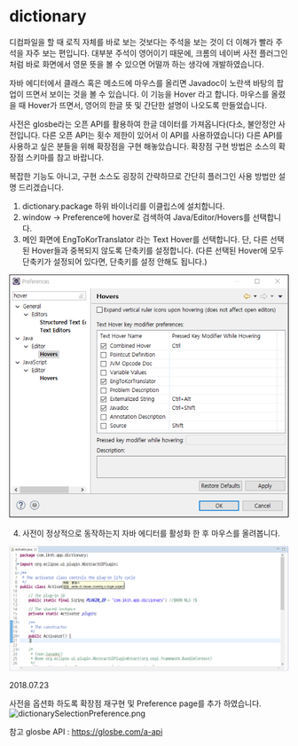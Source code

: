 # dictionary

디컴파일을 할 때 로직 자체를 바로 보는 것보다는 주석을 보는 것이 더 이해가 빨라 주석을 자주 보는 편입니다.
대부분 주석이 영어이기 때문에, 크롬의 네이버 사전 플러그인 처럼 바로 화면에서 영문 뜻을 볼 수 있으면 어떨까 하는 생각에 개발하였습니다.

자바 에디터에서 클래스 혹은 메소드에 마우스를 올리면 Javadoc이 노란색 바탕의 팝업이 뜨면서 보이는 것을 볼 수 있습니다. 이 기능을 Hover 라고 합니다.
마우스를 올렸을 때 Hover가 뜨면서, 영어의 한글 뜻 및 간단한 설명이 나오도록 만들었습니다.

사전은 glosbe라는 오픈 API를 활용하여 한글 데이터를 가져옵니다(다소, 불안정안 사전입니다. 다른 오픈 API는 횟수 제한이 있어서 이 API를 사용하였습니다)
다른 API를 사용하고 싶은 분들을 위해 확장점을 구현 해놓았습니다. 확장점 구현 방법은 소스의 확장점 스키마를 참고 바랍니다.

복잡한 기능도 아니고, 구현 소스도 굉장히 간략하므로 간단히 플러그인 사용 방법만 설명 드리겠습니다.

1. dictionary.package 하위 바이너리를 이클립스에 설치합니다.
2. window -> Preference에 hover로 검색하여 Java/Editor/Hovers를 선택합니다.
3. 메인 화면에 EngToKorTranslator 라는 Text Hover를 선택합니다. 단, 다른 선택된 Hover들과 중복되지 않도록 단축키를 설정합니다.
(다른 선택된 Hover에 모두 단축키가 설정되어 있다면, 단축키를 설정 안해도 됩니다.)

![dictionaryPreference](image/dictionaryPreference.PNG)

4. 사전이 정상적으로 동작하는지 자바 에디터를 활성화 한 후 마우스를 올려봅니다.

![dictionaryHover](image/dictionaryHover.png)



2018.07.23

사전을 옵션화 하도록 확장점 재구현 및 Preference page를 추가 하였습니다.
![dictionarySelectionPreference.png](image/dictionarySelectionPreference.png.png)



참고
glosbe API : https://glosbe.com/a-api